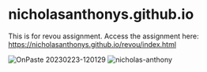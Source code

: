 # nicholasanthonys.github.io
This is for revou assignment. Access the assignment here: https://nicholasanthonys.github.io/revou/index.html


![OnPaste 20230223-120129](https://user-images.githubusercontent.com/46061570/220829315-52acaf0e-1881-44c3-b497-30e04d4af5a2.png)
![nicholas-anthony](https://user-images.githubusercontent.com/46061570/220829322-30d17f71-20d2-4dbd-a5c5-1c28407da0ff.png)
